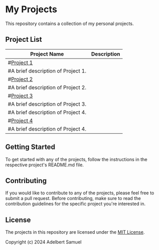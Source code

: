 # My Projects

This repository contains a collection of my personal projects.

## Project List

| Project Name | Description |
| --- | --- |
| #[Project 1](https://github.com/adelbert-samuel/My-Own-Work-Projects/tree/main/a-responsive-sidebar-menu-using-html-css-and-javascript-with-dark-and-light-mode) | 
#A brief description of Project 1. |
| #[Project 2](https://github.com/adelbert-samuel/My-Own-Work-Projects/tree/main/Magic%20Slider%20using%20HTML%20CSS%20and%20Javascript) | 
#A brief description of Project 2. |
| #[Project 3](project3/) | 
#A brief description of Project 3. |
#A brief description of Project 4. |
| #[Project 4](project3/) | 
#A brief description of Project 4. |


## Getting Started

To get started with any of the projects, follow the instructions in the respective project's README.md file.

## Contributing

If you would like to contribute to any of the projects, please feel free to submit a pull request. Before contributing, make sure to read the contribution guidelines for the specific project you're interested in.

## License

The projects in this repository are licensed under the [MIT License](LICENSE).

Copyright (c) 2024 Adelbert Samuel
